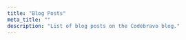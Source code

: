 ```yaml
---
title: "Blog Posts"
meta_title: ""
description: "List of blog posts on the Codebravo blog."
---
```

